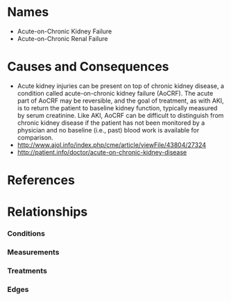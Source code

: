 # Names

- Acute-on-Chronic Kidney Failure
- Acute-on-Chronic Renal Failure

# Causes and Consequences

- Acute kidney injuries can be present on top of chronic kidney disease, a condition called acute-on-chronic kidney failure (AoCRF). The acute part of AoCRF may be reversible, and the goal of treatment, as with AKI, is to return the patient to baseline kidney function, typically measured by serum creatinine. Like AKI, AoCRF can be difficult to distinguish from chronic kidney disease if the patient has not been monitored by a physician and no baseline (i.e., past) blood work is available for comparison.
- http://www.ajol.info/index.php/cme/article/viewFile/43804/27324
- http://patient.info/doctor/acute-on-chronic-kidney-disease

# References

# Relationships

### Conditions

### Measurements

### Treatments

### Edges